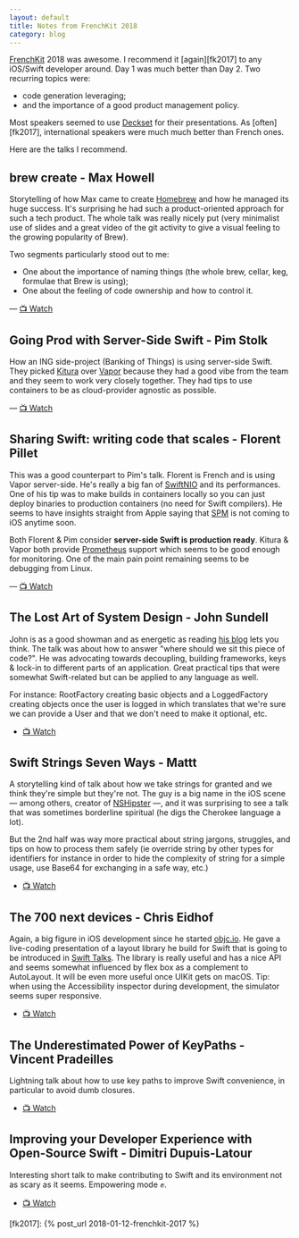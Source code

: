 ```yaml
---
layout: default
title: Notes from FrenchKit 2018
category: blog
---
```


[FrenchKit](http://frenchkit.fr) 2018 was awesome. I recommend it
[again][fk2017] to any iOS/Swift developer around. Day 1 was much better than
Day 2. Two recurring topics were:

* code generation leveraging;
* and the importance of a good product management policy.

Most speakers seemed to use [Deckset](https://www.deckset.com) for their
presentations. As [often][fk2017], international speakers were much much better
than French ones.

Here are the talks I recommend.

## brew create - Max Howell

Storytelling of how Max came to create [Homebrew](https://brew.sh) and how he managed its huge
success. It's surprising he had such a product-oriented approach for such a tech
product. The whole talk was really nicely put (very minimalist use of slides and
a great video of the git activity to give a visual feeling to the growing
popularity of Brew).

Two segments particularly stood out to me:

* One about the importance of naming things (the whole brew, cellar, keg, formulae that Brew is
using);
* One about the feeling of code ownership and how to control it.

— [📺 Watch](https://youtu.be/WMMPRS58n-o)

## Going Prod with Server-Side Swift - Pim Stolk

How an ING side-project (Banking of Things) is using server-side Swift. They
picked [Kitura](https://www.kitura.io) over [Vapor](https://vapor.codes) because
they had a good vibe from the team and they seem to work very closely together.
They had tips to use containers to be as cloud-provider agnostic as possible.

— [📺 Watch](https://youtu.be/tRakjsKwdg4)

## Sharing Swift: writing code that scales - Florent Pillet

This was a good counterpart to Pim's talk. Florent is French and is using Vapor
server-side. He's really a big fan of
[SwiftNIO](https://github.com/apple/swift-nio) and its performances. One of his
tip was to make builds in containers locally so you can just deploy binaries to
production containers (no need for Swift compilers). He seems to have insights
straight from Apple saying that [SPM](https://swift.org/package-manager/) is not
coming to iOS anytime soon.

Both Florent & Pim consider **server-side Swift is production ready**. Kitura &
Vapor both provide [Prometheus](https://prometheus.io) support which seems to be
good enough for monitoring. One of the main pain point remaining seems to be
debugging from Linux.

— [📺 Watch](https://youtu.be/1G63BKeNfjA)

## The Lost Art of System Design - John Sundell

John is as a good showman and as energetic as reading [his
blog](https://www.swiftbysundell.com) lets you think. The talk was about how to
answer "where should we sit this piece of code?". He was advocating towards
decoupling, building frameworks, keys & lock-in to different parts of an
application. Great practical tips that were somewhat Swift-related but can be
applied to any language as well.

For instance: RootFactory creating basic objects and a LoggedFactory creating
objects once the user is logged in which translates that we're sure we can
provide a User and that we don't need to make it optional, etc.  

- [📺 Watch](https://youtu.be/bAokeFxW2fo)

## Swift Strings Seven Ways - Mattt

A storytelling kind of talk about how we take strings for granted and we think
they're simple but they're not. The guy is a big name in the iOS scene — among
others, creator of [NSHipster](https://nshipster.com) —, and it was surprising
to see a talk that was sometimes borderline spiritual (he digs the Cherokee
language a lot).

But the 2nd half was way more practical about string jargons, struggles, and
tips on how to process them safely (ie override string by other types for
identifiers for instance in order to hide the complexity of string for a simple
usage, use Base64 for exchanging in a safe way, etc.)

- [📺 Watch](https://youtu.be/linHwUqeagU)

## The 700 next devices - Chris Eidhof

Again, a big figure in iOS development since he started
[objc.io](https://www.objc.io). He gave a live-coding presentation of a layout
library he build for Swift that is going to be introduced in [Swift
Talks](https://talk.objc.io). The library is really useful and has a nice API
and seems somewhat influenced by flex box as a complement to AutoLayout. It will
be even more useful once UIKit gets on macOS. Tip: when using the Accessibility
inspector during development, the simulator seems super responsive.

- [📺 Watch](https://youtu.be/OLDHgg0uh6A)

## The Underestimated Power of KeyPaths - Vincent Pradeilles

Lightning talk about how to use key paths to improve Swift convenience, in
particular to avoid dumb closures.

- [📺 Watch](https://youtu.be/jpAT5DoSUgw)

## Improving your Developer Experience with Open-Source Swift - Dimitri Dupuis-Latour

Interesting short talk to make contributing to Swift and its environment not as
scary as it seems. Empowering mode ✊.

- [📺 Watch](https://youtu.be/olS5w9fBxog)

[fk2017]: {% post_url 2018-01-12-frenchkit-2017 %}

